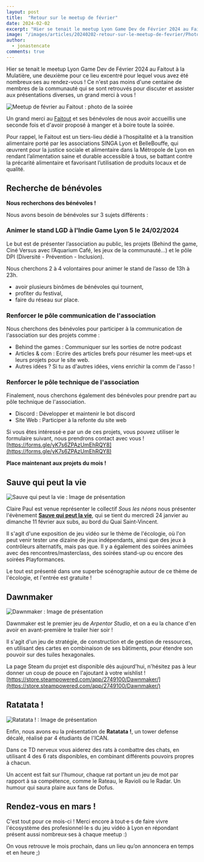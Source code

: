 ```yaml
---
layout: post
title:  "Retour sur le meetup de février"
date: 2024-02-02
excerpt: "Hier se tenait le meetup Lyon Game Dev de Février 2024 au Faitout à la Mulatière, une deuxième pour ce lieu excentré pour lequel vous avez été nombreux·ses au rendez-vous ! ..."
image: "/images/articles/20240202-retour-sur-le-meetup-de-fevrier/Photo_Fevrier2024.jpg"
author: 
  - jonastencate
comments: true
---
```

Hier se tenait le meetup Lyon Game Dev de Février 2024 au Faitout à la Mulatière, une deuxième pour ce lieu excentré pour lequel vous avez été nombreux·ses au rendez-vous ! Ce n'est pas moins d'une centaine de membres de la communauté qui se sont retrouvés pour discuter et assister aux présentations diverses, un grand merci à vous !

<div class="box alt">
    <div class="row 50% uniform">
	<div class="6u">
        <span class="image fit">
            <img src="{{ "/images/articles/20240202-retour-sur-le-meetup-de-fevrier/merci_au_faitout.jpg" | absolute_url }}" alt="Meetup de février au Faitout : photo de la soirée" />
        </span>
    </div>
    </div>
</div>

Un grand merci au [Faitout](https://www.bellebouffe.com/programmation/2022/12/12/appel-candidatures-viens-coworker-au-tiers-lieu-le-faitout-) et ses bénévoles de nous avoir accueillis une seconde fois et d'avoir proposé à manger et à boire toute la soirée.

Pour rappel, le Faitout est un tiers-lieu dédié à l’hospitalité et à la transition alimentaire porté par les associations SINGA Lyon et BelleBouffe, qui œuvrent pour la justice sociale et alimentaire dans la Métropole de Lyon en rendant l’alimentation saine et durable accessible à tous, se battant contre la précarité alimentaire et favorisant l’utilisation de produits locaux et de qualité.


## Recherche de bénévoles

**Nous recherchons des bénévoles !**

Nous avons besoin de bénévoles sur 3 sujets différents : 

### Animer le stand LGD à l'Indie Game Lyon 5 le 24/02/2024

Le but est de présenter l’association au public, les projets (Behind the game, Ciné Versus avec l’Aquarium Café, les jeux de la communauté…) et le pôle DPI (Diversité - Prévention - Inclusion).

Nous cherchons 2 à 4 volontaires pour animer le stand de l’asso de 13h à 23h. 
- avoir plusieurs binômes de bénévoles qui tournent,
- profiter du festival,
- faire du réseau sur place.

### Renforcer le pôle communication de l'association

Nous cherchons des bénévoles pour participer à la communication de l'association sur des projets comme : 
- Behind the games : Communiquer sur les sorties de notre podcast 
- Articles & com : Ecrire des articles brefs pour résumer les meet-ups et leurs projets pour le site web.
- Autres idées ? Si tu as d'autres idées, viens enrichir la comm de l'asso !

### Renforcer le pôle technique de l'association

Finalement, nous cherchons également des bénévoles pour prendre part au pôle technique de l'association.
- Discord : Développer et maintenir le bot discord
- Site Web : Participer à la refonte du site web


Si vous êtes intéressé·e par un de ces projets, vous pouvez utiliser le formulaire suivant, nous prendrons contact avec vous ! [https://forms.gle/yK7s6ZPAzUmEhRQY8](https://forms.gle/yK7s6ZPAzUmEhRQY8)

**Place maintenant aux projets du mois !**

## Sauve qui peut la vie

<div class="box alt">
    <div class="row 50% uniform">
	<div class="6u">
        <span class="image fit">
            <img src="{{ "/images/articles/20240202-retour-sur-le-meetup-de-fevrier/sauve_qui_peut_la_vie.jpg" | absolute_url }}" alt="Sauve qui peut la vie : Image de présentation" />
        </span>
    </div>
    </div>
</div>

Claire Paul est venue représenter le collectif *Sous les néons* nous présenter l'évènement [**Sauve qui peut la vie**](https://www.les-subs.com/temps-fort/sauve-qui-peut-la-vie/), qui se tient du mercredi 24 janvier au dimanche 11 février aux subs, au bord du Quai Saint-Vincent.

Il s'agit d'une exposition de jeu vidéo sur le thème de l'écologie, où l'on peut venir tester une dizaine de jeux indépendants, ainsi que des jeux à contrôleurs alternatifs, mais pas que. Il y a également des soirées animées avec des rencontres/masterclass, des soirées stand-up ou encore des soirées Playformances.

Le tout est présenté dans une superbe scénographie autour de ce thème de l'écologie, et l'entrée est gratuite !

## Dawnmaker

<div class="box alt">
    <div class="row 50% uniform">
	<div class="6u">
        <span class="image fit">
            <img src="{{ "/images/articles/20240202-retour-sur-le-meetup-de-fevrier/dawnmaker.jpg" | absolute_url }}" alt="Dawnmaker : Image de présentation" />
        </span>
    </div>
    </div>
</div>

Dawnmaker est le premier jeu de *Arpentor Studio*, et on a eu la chance d'en avoir en avant-première le trailer hier soir !

Il s'agit d'un jeu de stratégie, de construction et de gestion de ressources, en utilisant des cartes en combinaison de ses bâtiments, pour étendre son pouvoir sur des tuiles hexagonales.

La page Steam du projet est disponible dès aujourd'hui, n'hésitez pas à leur donner un coup de pouce en l'ajoutant à votre wishlist ! [https://store.steampowered.com/app/2749100/Dawnmaker/](https://store.steampowered.com/app/2749100/Dawnmaker/)

## Ratatata !

<div class="box alt">
    <div class="row 50% uniform">
	<div class="6u">
        <span class="image fit">
            <img src="{{ "/images/articles/20240202-retour-sur-le-meetup-de-fevrier/ratatata.jpg" | absolute_url }}" alt="Ratatata ! : Image de présentation" />
        </span>
    </div>
    </div>
</div>

Enfin, nous avons eu la présentation de **Ratatata** **!**, un tower defense décalé, réalisé par 4 étudiants de l'ICAN.

Dans ce TD nerveux vous aiderez des rats à combattre des chats, en utilisant 4 des 6 rats disponibles, en combinant différents pouvoirs propres à chacun.

Un accent est fait sur l'humour, chaque rat portant un jeu de mot par rapport à sa compétence, comme le Rateau, le Ravioli ou le Radar. Un humour qui saura plaire aux fans de Dofus.

## Rendez-vous en mars !

C'est tout pour ce mois-ci ! Merci encore à tout·e·s de faire vivre l'écosystème des profesionnel·le·s du jeu vidéo à Lyon en répondant présent aussi nombreux·ses à chaque meetup :)

On vous retrouve le mois prochain, dans un lieu qu’on annoncera en temps et en heure ;)